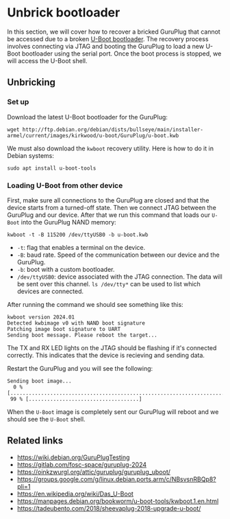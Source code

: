 # Unbrick bootloader

In this section, we will cover how to recover a bricked GuruPlug that cannot be accessed due to a broken [U-Boot bootloader]( https://en.wikipedia.org/wiki/Das_U-Boot). The recovery process involves connecting via JTAG and booting the GuruPlug to load a new U-Boot bootloader using the serial port. Once the boot process is stopped, we will access the U-Boot shell.


## Unbricking

### Set up

Download the latest U-Boot bootloader for the GuruPlug:

```console
wget http://ftp.debian.org/debian/dists/bullseye/main/installer-armel/current/images/kirkwood/u-boot/GuruPlug/u-boot.kwb
```

We must also download the `kwboot` recovery utility. Here is how to do it in Debian systems:

```console
sudo apt install u-boot-tools
```


### Loading U-Boot from other device

First, make sure all connections to the GuruPlug are closed and that the device starts from a turned-off state. Then we connect JTAG between the GuruPlug and our device. After that we run this command that loads our `U-Boot` into the GuruPlug NAND memory:


```console
kwboot -t -B 115200 /dev/ttyUSB0 -b u-boot.kwb
```

* `-t`: flag that enables a terminal on the device.
* `-B`: baud rate. Speed of the communication between our device and the GuruPlug.
* `-b`: boot with a custom bootloader.
* `/dev/ttyUSB0`: device associated with the JTAG connection. The data will be sent over this channel. `ls /dev/tty*` can be used to list which devices are connected.

After running the command we should see something like this:

```console
kwboot version 2024.01
Detected kwbimage v0 with NAND boot signature
Patching image boot signature to UART
Sending boot message. Please reboot the target...
```

The TX and RX LED lights on the JTAG should be flashing if it's connected correctly. This indicates that the device is recieving and sending data.

Restart the GuruPlug and you will see the following:

```console
Sending boot image...
  0 % [......................................................................]
 99 % [....................................]
```

When the `U-Boot` image is completely sent our GuruPlug will reboot and we should see the `U-Boot` shell.



## Related links

- https://wiki.debian.org/GuruPlugTesting
- https://gitlab.com/fosc-space/guruplug-2024
- https://oinkzwurgl.org/attic/guruplug/guruplug_uboot/
- https://groups.google.com/g/linux.debian.ports.arm/c/NBsvsnRBQp8?pli=1
- https://en.wikipedia.org/wiki/Das_U-Boot
- https://manpages.debian.org/bookworm/u-boot-tools/kwboot.1.en.html
- https://tadeubento.com/2018/sheevaplug-2018-upgrade-u-boot/
